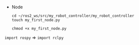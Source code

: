 
- Node 
	```Shell
	cd ~/ros2_ws/src/my_robot_controller/my_robot_controller
	touch my_first_node.py
	```
	```Shell
	chmod +x my_first_node.py
	```

`import rospy` $\Rightarrow$ `import rclpy` 